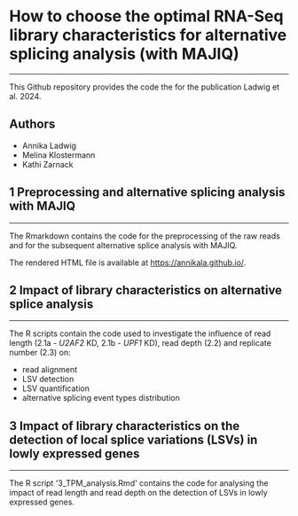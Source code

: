 # How to choose the optimal RNA-Seq library characteristics for alternative splicing analysis (with MAJIQ)
****
This Github repository provides the code the for the publication Ladwig et al. 2024.

## Authors
- Annika Ladwig
- Melina Klostermann
- Kathi Zarnack

## 1 Preprocessing and alternative splicing analysis with MAJIQ
****
The Rmarkdown contains the code for the preprocessing of the raw reads and for the subsequent alternative splice analysis with MAJIQ.

The rendered HTML file is available at https://annikala.github.io/. 

## 2 Impact of library characteristics on alternative splice analysis
****
The R scripts contain the code used to investigate the influence of read length (2.1a - *U2AF2* KD, 2.1b - *UPF1* KD), read depth (2.2) and replicate number (2.3) on: 
- read alignment
- LSV detection
- LSV quantification
- alternative splicing event types distribution

## 3 Impact of library characteristics on the detection of local splice variations (LSVs) in lowly expressed genes
****

The R script '3_TPM_analysis.Rmd' contains the code for analysing the impact of read length and read depth on the detection of LSVs in lowly expressed genes. 

